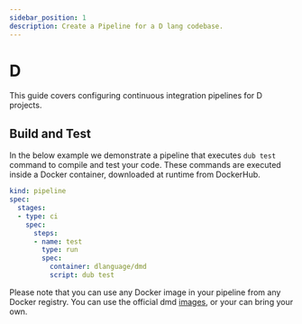 ```yaml
---
sidebar_position: 1
description: Create a Pipeline for a D lang codebase.
---
```


# D

This guide covers configuring continuous integration pipelines for D projects.

## Build and Test

In the below example we demonstrate a pipeline that executes `dub test` command to compile and test your code. These commands are executed inside a Docker container, downloaded at runtime from DockerHub.

```yaml {} showLineNumbers
kind: pipeline
spec:
  stages:
  - type: ci
    spec:
      steps:
      - name: test
        type: run
        spec:
          container: dlanguage/dmd
          script: dub test
```

Please note that you can use any Docker image in your pipeline from any Docker registry. You can use the official dmd [images](https://hub.docker.com/r/dlanguage/dmd/), or your can bring your own.